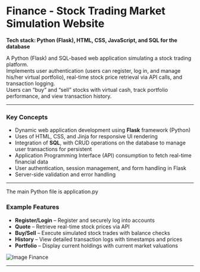 # Finance - Stock Trading Market Simulation Website
**Tech stack: Python (Flask), HTML, CSS, JavaScript, and SQL for the database**

A Python (Flask) and SQL-based web application simulating a stock trading platform.  
Implements user authentication (users can register, log in, and manage his/her virtual portfolio), real-time stock price retrieval via API calls, and transaction logging.  
Users can “buy” and “sell” stocks with virtual cash, track portfolio performance, and view transaction history.


---

### **Key Concepts**
- Dynamic web application development using **Flask** framework  (Python)
- Uses of HTML, CSS, and Jinja for responsive UI rendering
- Integration of **SQL**, with CRUD operations on the database to manage user transactions for persistent
- Application Programming Interface (API) consumption to fetch real-time financial data  
- User authentication, session management, and form handling in Flask  
- Server-side validation and error handling


---
The main Python file is application.py

### **Example Features**
- **Register/Login** – Register and securely log into accounts  
- **Quote** – Retrieve real-time stock prices via API  
- **Buy/Sell** – Execute simulated stock trades with balance checks  
- **History** – View detailed transaction logs with timestamps and prices
- **Portfolio** – Display current holdings with current market valuations  

![Image Finance](/images/Finance%20–%209.1./cs50%20finance_2024.png)


---

